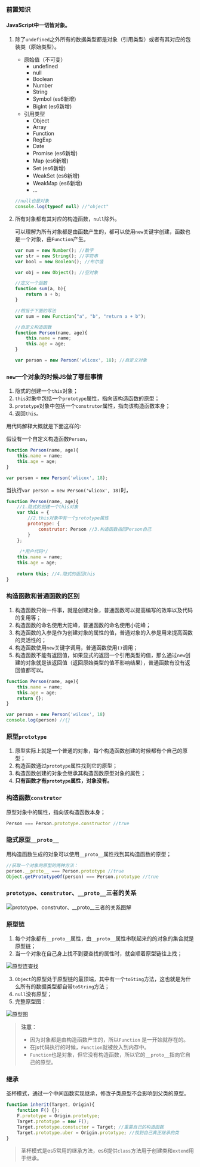 ### 前置知识

#### JavaScript中一切皆对象。

1. 除了`undefined`之外所有的数据类型都是对象（引用类型）或者有其对应的包装类（原始类型）。

    - 原始值（不可变）
        - undefined
        - null
        - Boolean
        - Number
        - String
        - Symbol (es6新增)
        - BigInt (es6新增)
    - 引用类型
        - Object
        - Array
        - Function
        - RegExp
        - Date
        - Promise (es6新增)
        - Map (es6新增)
        - Set (es6新增)
        - WeakSet (es6新增)
        - WeakMap (es6新增)
        - ...
    ```js
    //null也是对象
    console.log(typeof null) //"object"
    ```

2. 所有对象都有其对应的构造函数，`null`除外。

    可以理解为所有对象都是由函数产生的，都可以使用`new`关键字创建，函数也是一个对象，由`Function`产生。
    
    ```JavaScript
    var num = new Number(); //数字
    var str = new String(); //字符串
    var bool = new Boolean(); //布尔值
    
    var obj = new Object(); //空对象
    ```
    
    ```JavaScript
    //定义一个函数
    function sum(a, b){
        return a + b;
    }
    
    //相当于下面的写法
    var sum = new Function("a", "b", "return a + b");
    ```

    ```JavaScript
    //自定义构造函数
    function Person(name, age){
        this.name = name;
        this.age = age;
    }
    
    var person = new Person('wlicox', 18); //自定义对象
    ```

### `new`一个对象的时候JS做了哪些事情

1. 隐式的创建一个`this`对象；
2. `this`对象中包括一个`prototype`属性，指向该构造函数的原型；
3. `prototype`对象中包括一个`construtor`属性，指向该构造函数本身；
4. 返回`this`。

用代码解释大概就是下面这样的:

假设有一个自定义构造函数`Person`，

```JavaScript
function Person(name, age){
    this.name = name;
    this.age = age;
}

var person = new Person('wlicox', 18);
```

当执行`var person = new Person('wlicox', 18)`时，

```JavaScript
function Person(name, age){
    //1.隐式的创建一个this对象
    var this = {
        //2.this对象中有一个prototype属性
        prototype: {
            construtor: Person //3.构造函数指回Person自己
        }
    };
    
     /*用户代码*/
    this.name = name;
    this.age = age;
    
    return this; //4.隐式的返回this
}
```

### 构造函数和普通函数的区别

1. 构造函数只做一件事，就是创建对象，普通函数可以提高编写的效率以及代码的复用等；
2. 构造函数的命名使用大驼峰，普通函数的命名使用小驼峰；
3. 构造函数的入参是作为创建对象的属性的值，普通对象的入参是用来提高函数的灵活性的；
4. 构造函数使用`new`关键字调用，普通函数使用`()`调用；
5. 构造函数不能有返回值，如果显式的返回一个引用类型的值，那么通过`new`创建的对象就是该返回值（返回原始类型的值不影响结果），普通函数有没有返回值都可以。
```JavaScript
function Person(name, age){
    this.name = name;
    this.age = age;
    return {};
}

var person = new Person('wilcox', 18)
console.log(person) //{}
```

### 原型`prototype`

1. 原型实际上就是一个普通的对象，每个构造函数创建的时候都有个自己的原型；
2. 构造函数通过`prototype`属性找到它的原型；
3. 构造函数创建的对象会继承其构造函数原型对象的属性；
4. **只有函数才有`prototype`属性，对象没有。**

### 构造函数`construtor`

原型对象中的属性，指向该构造函数本身；

```JavaScript
Person === Person.prototype.constructor //true
```

### 隐式原型`__proto__`

用构造函数生成的对象可以使用`__proto__`属性找到其构造函数的原型；

```JavaScript
//获取一个对象的原型的两种方法：
person.__proto__ === Person.prototype //true
Object.getPrototypeOf(person) === Person.prototype //true
```

### `prototype`、`construtor`、`__proto__`三者的关系



![prototype、construtor、__proto__三者的关系图解](./images/2581674898-c3c6e42bc6d3faed_articlex.png)

### 原型链
1. 每个对象都有`__proto__`属性，由`__proto__`属性串联起来的的对象的集合就是原型链；
2. 当一个对象在自己身上找不到要查找的属性时，就会顺着原型链往上找；

![原型连查找](./images/1303319863-1668c99b1818e920_articlex.png)

3. `Object`的原型处于原型链的最顶端，其中有一个`toSting`方法，这也就是为什么所有的数据类型都自带`toString`方法；
4. `null`没有原型；
5. 完整原型图：


![原型图](./images/115423939-493106749bdf66c9_articlex.png)

>**注意：**
>- 因为对象都是由构造函数产生的，所以`Function` 是一开始就存在的。
>- 在js代码执行的时候，`Function`就被放入到内存中。
>- `Function`也是对象，但它没有构造函数，所以它的`__proto__`指向它自己的原型。

### 继承
圣杯模式，通过一个中间函数实现继承，修改子类原型不会影响到父类的原型。

```js
function inherit(Target, Origin){
    function F() {};
    F.prototype = Origin.prototype;    
    Target.prototype = new F();
    Target.prototype.constuctor = Target; //重置自己的构造函数
    Target.prototype.uber = Origin.prototype; //找到自己真正继承的类
}
```

> 圣杯模式是es5常用的继承方法，es6提供`class`方法用于创建类和`extend`用于继承。